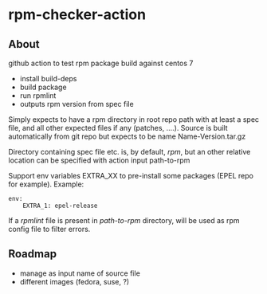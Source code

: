 # rpm-checker-action

## About

github action to test rpm package build against centos 7

* install build-deps
* build package
* run rpmlint
* outputs rpm version from spec file

Simply expects to have a rpm directory in root repo path with at least a spec file,
and all other expected files if any (patches, ....).
Source is built automatically from git repo but expects to be name Name-Version.tar.gz

Directory containing spec file etc. is, by default, *rpm*,
but an other relative location can be specified with action
input path-to-rpm

Support env variables EXTRA_XX to pre-install some packages (EPEL repo for example).
Example:

    env:
        EXTRA_1: epel-release

If a *rpmlint* file is present in *path-to-rpm* directory, will be used as
rpm config file to filter errors.

## Roadmap

* manage as input name of source file
* different images (fedora, suse, ?)
